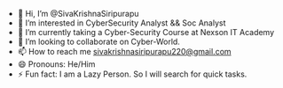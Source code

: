 - 👋 Hi, I’m @SivaKrishnaSiripurapu
- 👀 I’m interested in CyberSecurity Analyst && Soc Analyst
- 🌱 I’m currently taking a Cyber-Security Course at Nexson IT Academy 
- 💞️ I’m looking to collaborate on Cyber-World.
- 📫 How to reach me sivakrishnasiripurapu220@gmail.com 
- 😄 Pronouns: He/Him
- ⚡ Fun fact: I am a Lazy Person. So I will search for quick tasks.

<!---
SivaKrishnaSiripurapu/SivaKrishnaSiripurapu is a ✨ special ✨ repository because its `README.md` (this file) appears on your GitHub profile.
You can click the Preview link to take a look at your changes.
--->
